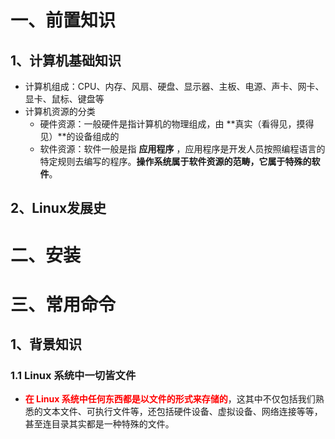 # 一、前置知识

## 1、计算机基础知识

- 计算机组成：CPU、内存、风扇、硬盘、显示器、主板、电源、声卡、网卡、显卡、鼠标、键盘等
- 计算机资源的分类
  - 硬件资源：一般硬件是指计算机的物理组成，由 **真实（看得见，摸得见）**的设备组成的
  - 软件资源：软件一般是指 **应用程序** ，应用程序是开发人员按照编程语言的特定规则去编写的程序。**操作系统属于软件资源的范畴，它属于特殊的软件**。



## 2、Linux发展史









# 二、安装





# 三、常用命令

## 1、背景知识

### 1.1 Linux 系统中一切皆文件

- <font color="red">**在 Linux 系统中任何东西都是以文件的形式来存储的**</font>，这其中不仅包括我们熟悉的文本文件、可执行文件等，还包括硬件设备、虚拟设备、网络连接等等，甚至连目录其实都是一种特殊的文件。